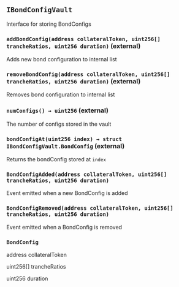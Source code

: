 ## `IBondConfigVault`

Interface for storing BondConfigs

### `addBondConfig(address collateralToken, uint256[] trancheRatios, uint256 duration)` (external)

Adds new bond configuration to internal list

### `removeBondConfig(address collateralToken, uint256[] trancheRatios, uint256 duration)` (external)

Removes bond configuration to internal list

### `numConfigs() → uint256` (external)

The number of configs stored in the vault

### `bondConfigAt(uint256 index) → struct IBondConfigVault.BondConfig` (external)

Returns the bondConfig stored at `index`

### `BondConfigAdded(address collateralToken, uint256[] trancheRatios, uint256 duration)`

Event emitted when a new BondConfig is added

### `BondConfigRemoved(address collateralToken, uint256[] trancheRatios, uint256 duration)`

Event emitted when a BondConfig is removed

### `BondConfig`

address collateralToken

uint256[] trancheRatios

uint256 duration
